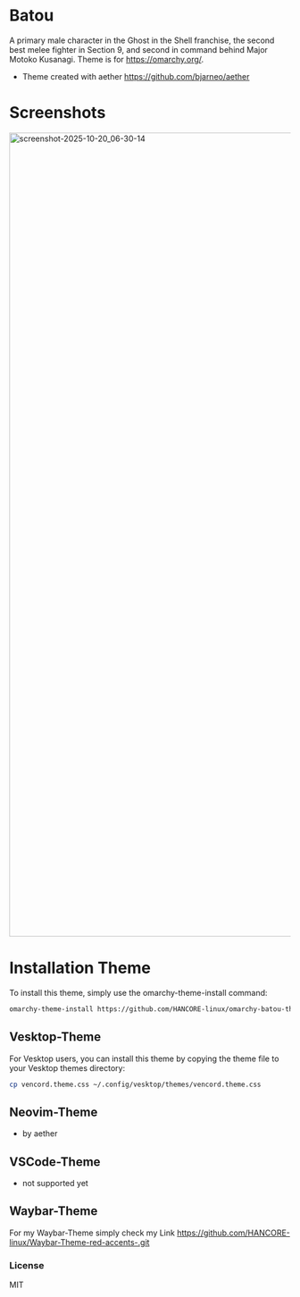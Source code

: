 # Batou
A primary male character in the Ghost in the Shell franchise, the second best melee fighter in Section 9, and second in command behind Major Motoko Kusanagi. Theme is for https://omarchy.org/. 
- Theme created with aether https://github.com/bjarneo/aether <br>

# Screenshots
<img width="2561" height="1440" alt="screenshot-2025-10-20_06-30-14" src="https://github.com/user-attachments/assets/1db2ac7a-f021-4237-888a-5db683ae137f" />




# Installation Theme

To install this theme, simply use the omarchy-theme-install command:

```bash
omarchy-theme-install https://github.com/HANCORE-linux/omarchy-batou-theme.git
```
## Vesktop-Theme
For Vesktop users, you can install this theme by copying the theme file to your Vesktop themes directory:
```bash
cp vencord.theme.css ~/.config/vesktop/themes/vencord.theme.css
```

## Neovim-Theme
- by aether 

## VSCode-Theme
- not supported yet

## Waybar-Theme
For my Waybar-Theme simply check my Link https://github.com/HANCORE-linux/Waybar-Theme-red-accents-.git

### License
MIT
